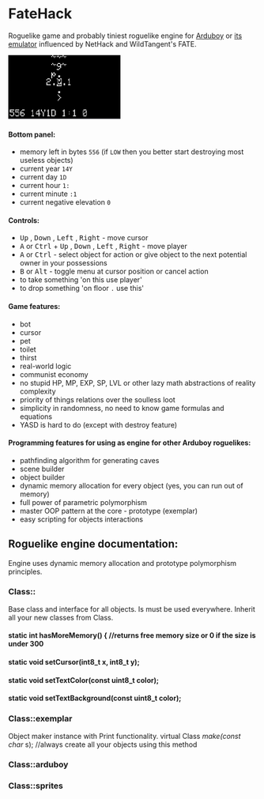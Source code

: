 # FateHack
<!--## Warning! This version uses “remove USB stack” technique. When you upload a new game, you need to hold down the DOWN button while ARDUBOY is starting up.->
<!--### <a href="https://felipemanga.github.io/ProjectABE/?url=https://raw.githubusercontent.com/Molochnikov/FateHack/main/FateHack.ino.leonardo.hex&skin=BareFit">Play it in your browser using ProjectABE!</a>-->

Roguelike game and probably tiniest roguelike engine for [Arduboy](https://arduboy.com/) or [its emulator](https://github.com/felipemanga/ProjectABE/releases/latest) influenced by NetHack and WildTangent's FATE.

![screen](/screen.png)

#### Bottom panel:
* memory left in bytes `556` (if `LOW` then you better start destroying most useless objects)
* current year `14Y`
* current day `1D`
* current hour `1:`
* current minute `:1`
* current negative elevation `0`

#### Controls:
* <kbd>Up</kbd> , <kbd>Down</kbd> , <kbd>Left</kbd> , <kbd>Right</kbd> - move cursor
* <kbd>A</kbd> or <kbd>Ctrl</kbd> + <kbd>Up</kbd> , <kbd>Down</kbd> , <kbd>Left</kbd> , <kbd>Right</kbd> - move player
* <kbd>A</kbd> or <kbd>Ctrl</kbd> - select object for action or give object to the next potential owner in your possessions
* <kbd>B</kbd> or <kbd>Alt</kbd> - toggle menu at cursor position or cancel action
* to take something 'on this use player'
* to drop something 'on floor `.` use this'

#### Game features:
* bot
* cursor
* pet
* toilet
* thirst
* real-world logic
* communist economy
* no stupid HP, MP, EXP, SP, LVL or other lazy math abstractions of reality complexity
* priority of things relations over the soulless loot
* simplicity in randomness, no need to know game formulas and equations
* YASD is hard to do (except with destroy feature)

#### Programming features for using as engine for other Arduboy roguelikes:
* pathfinding algorithm for generating caves
* scene builder
* object builder
* dynamic memory allocation for every object (yes, you can run out of memory)
* full power of parametric polymorphism
* master OOP pattern at the core - prototype (exemplar)
* easy scripting for objects interactions

## Roguelike engine documentation:

Engine uses dynamic memory allocation and prototype polymorphism principles.

### Class::
Base class and interface for all objects. Is must be used everywhere. Inherit all your new classes from Class.
#### static int hasMoreMemory() { //returns free memory size or 0 if the size is under 300
#### static void setCursor(int8_t x, int8_t y);
#### static void setTextColor(const uint8_t color);
#### static void setTextBackground(const uint8_t color);
### Class::exemplar
Object maker instance with Print functionality.
virtual Class *make(const char* s); //always create all your objects using this method
### Class::arduboy
### Class::sprites
